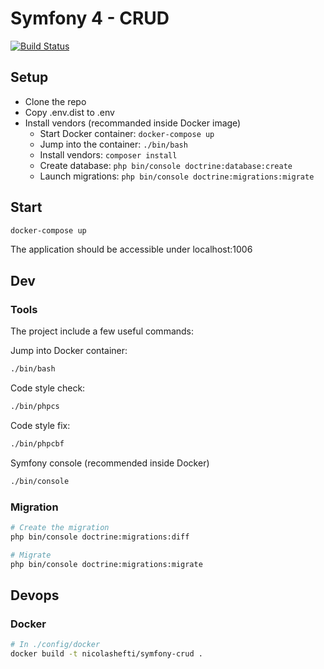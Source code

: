# Symfony 4 - CRUD

[![Build Status](https://travis-ci.org/nicolashefti/symfony-crud.svg?branch=master)](https://travis-ci.org/nicolashefti/symfony-crud)

## Setup

- Clone the repo
- Copy .env.dist to .env
- Install vendors (recommanded inside Docker image)
  - Start Docker container: ```docker-compose up```
  - Jump into the container: ```./bin/bash```
  - Install vendors: ```composer install```
  - Create database: ```php bin/console doctrine:database:create```
  - Launch migrations: ```php bin/console doctrine:migrations:migrate```

## Start

```bash
docker-compose up
```

The application should be accessible under localhost:1006

## Dev

### Tools

The project include a few useful commands:

Jump into Docker container:

```bash
./bin/bash
```

Code style check:

```bash
./bin/phpcs
```

Code style fix:

```bash
./bin/phpcbf
```

Symfony console (recommended inside Docker)

```bash
./bin/console
```

### Migration

```bash
# Create the migration
php bin/console doctrine:migrations:diff

# Migrate
php bin/console doctrine:migrations:migrate
```

## Devops

### Docker

```bash
# In ./config/docker
docker build -t nicolashefti/symfony-crud .
```
